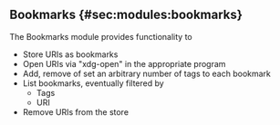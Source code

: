 ## Bookmarks {#sec:modules:bookmarks}

The Bookmarks module provides functionality to

* Store URIs as bookmarks
* Open URIs via "xdg-open" in the appropriate program
* Add, remove of set an arbitrary number of tags to each bookmark
* List bookmarks, eventually filtered by
  * Tags
  * URI
* Remove URIs from the store

